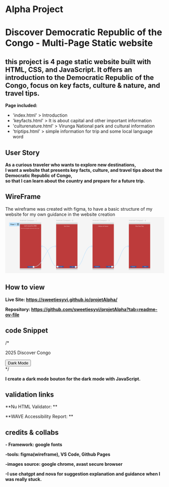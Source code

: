 # Alpha Project
# Discover Democratic Republic of the Congo - Multi-Page Static website

## this project is 4 page static website built with HTML, CSS, and JavaScript. It offers an introduction to the Democratic Republic of the Congo, focus on key facts, culture & nature, and travel tips.

**Page included:**
- 'index.html' > Introduction
- 'keyfacts.html' > It is about capital and other important information
- 'culturenature.html' > Virunga National park and cultural information
- 'triptips.html' > simple information for trip and some local language word

## User Story
**As a curious traveler who wants to explore new destinations,  
I want a website that presents key facts, culture, and travel tips about the Democratic Republic of Congo,  
so that I can learn about the country and prepare for a future trip.**

## WireFrame 
The wireframe was created with figma, to have a basic structure of my website for my own guidance in the website creation
![Wireframe](docs/images/wireframe.png)

## How to view
**Live Site: https://sweetiesyvi.github.io/projetAlpha/**

**Repository: https://github.com/sweetiesyvi/projetAlpha?tab=readme-ov-file**

## code Snippet
/*<footer>
  <p> 2025 Discover Congo </p>
  <button id="theme-btn">Dark Mode</button>
</footer>*/

**I create a dark mode bouton for the dark mode with JavaScript.**

## validation links
**Nu HTML Validator: **

**WAVE Accessibility Report: **

## credits & collabs
**- Framework: google fonts**

**-tools: figma(wireframe), VS Code, Github Pages**

**-images source: google chrome, avast secure browser**

**-I use chatgpt and nova for suggestion explanation and guidance when I was really stuck.**
